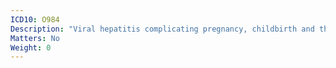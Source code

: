 ```yaml
---
ICD10: O984
Description: "Viral hepatitis complicating pregnancy, childbirth and the puerperium"
Matters: No
Weight: 0
---
```

